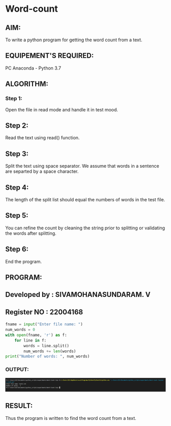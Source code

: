 # Word-count
## AIM:
To write a python program for getting the word count from a text.
## EQUIPEMENT'S REQUIRED: 
PC
Anaconda - Python 3.7
## ALGORITHM: 
### Step 1:

Open the file in read mode and handle it in test mood.

## Step 2:
Read the text using read() function.

## Step 3:
Split the text using space separator. We assume that words in a sentence are separted by a space character.

## Step 4:
The length of the split list should equal the numbers of words in the test file.

## Step 5:
You can refine the count by cleaning the string prior to splitting or validating the words after splitting.

## Step 6:
End the program.

## PROGRAM:
## Developed by : SIVAMOHANASUNDARAM. V
## Register NO : 22004168
~~~py
fname = input("Enter file name: ")
num_words = 0
with open(fname, 'r') as f:
    for line in f:
        words = line.split()
        num_words += len(words)
print("Number of words: ", num_words)
~~~
### OUTPUT:
![out](/output%20(1).png)


## RESULT:
Thus the program is written to find the word count from a text.
